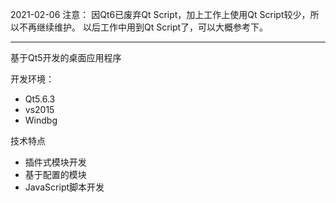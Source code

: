 2021-02-06
注意：
因Qt6已废弃Qt Script，加上工作上使用Qt Script较少，所以不再继续维护。
以后工作中用到Qt Script了，可以大概参考下。

--------------------------------------

基于Qt5开发的桌面应用程序

开发环境：
- Qt5.6.3
- vs2015
- Windbg

技术特点
- 插件式模块开发
- 基于配置的模块
- JavaScript脚本开发
